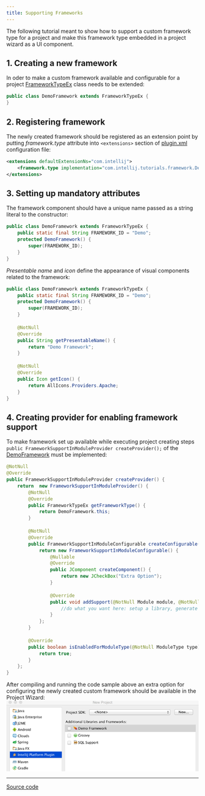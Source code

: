 ```yaml
---
title: Supporting Frameworks
---
```


The following tutorial meant to show how to support a custom framework type for a project and make this framework type embedded in a project wizard as a UI component.

## 1. Creating a new framework

In oder to make a custom framework available and configurable for a project
[FrameworkTypeEx](https://github.com/JetBrains/intellij-community/blob/master/java/idea-ui/src/com/intellij/framework/FrameworkTypeEx.java)
class needs to be extended:


```java
public class DemoFramework extends FrameworkTypeEx {
}
```

## 2. Registering framework

The newly created framework should be registered as an extension point by putting *framework.type* attribute into `<extensions>` section of
[plugin.xml](https://github.com/JetBrains/intellij-sdk-docs/blob/master/code_samples/framework/META-INF/plugin.xml)
configuration file:


```xml
<extensions defaultExtensionNs="com.intellij">
    <framework.type implementation="com.intellij.tutorials.framework.DemoFramework"/>
</extensions>
```

## 3. Setting up mandatory attributes

The framework component should have a unique name passed as a string literal to the constructor:


```java
public class DemoFramework extends FrameworkTypeEx {
    public static final String FRAMEWORK_ID = "Demo";
    protected DemoFramework() {
        super(FRAMEWORK_ID);
    }
}
```

*Presentable name* and *icon* define the appearance of visual components related to the framework:


```java
public class DemoFramework extends FrameworkTypeEx {
    public static final String FRAMEWORK_ID = "Demo";
    protected DemoFramework() {
        super(FRAMEWORK_ID);
    }

    @NotNull
    @Override
    public String getPresentableName() {
        return "Demo Framework";
    }

    @NotNull
    @Override
    public Icon getIcon() {
        return AllIcons.Providers.Apache;
    }
}
```

## 4. Creating provider for enabling framework support

To make framework set up available while executing project creating steps 
```public FrameworkSupportInModuleProvider createProvider();```
of the
[DemoFramework](https://github.com/JetBrains/intellij-sdk-docs/blob/master/code_samples/framework/src/com/intellij/tutorials/framework/DemoFramework.java)
must be implemented:


```java
@NotNull
@Override
public FrameworkSupportInModuleProvider createProvider() {
    return  new FrameworkSupportInModuleProvider() {
        @NotNull
        @Override
        public FrameworkTypeEx getFrameworkType() {
            return DemoFramework.this;
        }

        @NotNull
        @Override
        public FrameworkSupportInModuleConfigurable createConfigurable(@NotNull FrameworkSupportModel model) {
            return new FrameworkSupportInModuleConfigurable() {
                @Nullable
                @Override
                public JComponent createComponent() {
                    return new JCheckBox("Extra Option");
                }

                @Override
                public void addSupport(@NotNull Module module, @NotNull ModifiableRootModel model, @NotNull ModifiableModelsProvider provider) {
                    //do what you want here: setup a library, generate a specific file, etc
                }
            };
        }

        @Override
        public boolean isEnabledForModuleType(@NotNull ModuleType type) {
            return true;
        }
    };
}
```

After compiling and running the code sample above an extra option for configuring the newly created custom framework should be available in the Project Wizard:
![Custom Framework Support](framework/img/custom_framework.png)

----------

[Source code](https://github.com/JetBrains/intellij-sdk-docs/tree/master/code_samples/framework/src/com/intellij/tutorials/framework)





